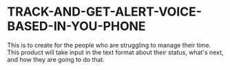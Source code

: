 # TRACK-AND-GET-ALERT-VOICE-BASED-IN-YOU-PHONE
This is to create for the people who are struggling to manage their time. This product will take input in the text format about their status, what's next, and how they are going to do that.
